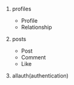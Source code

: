 1. profiles
    - Profile
    - Relationship

2. posts
    - Post
    - Comment
    - Like
    
3. allauth(authentication)

